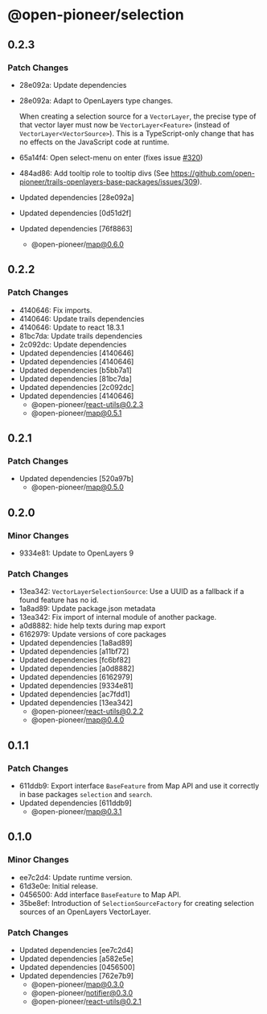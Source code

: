 # @open-pioneer/selection

## 0.2.3

### Patch Changes

-   28e092a: Update dependencies
-   28e092a: Adapt to OpenLayers type changes.

    When creating a selection source for a `VectorLayer`, the precise type of that vector layer must now be `VectorLayer<Feature>` (instead of `VectorLayer<VectorSource>`).
    This is a TypeScript-only change that has no effects on the JavaScript code at runtime.

-   65a14f4: Open select-menu on enter (fixes issue [#320](https://github.com/open-pioneer/trails-openlayers-base-packages/issues/320))
-   484ad86: Add tooltip role to tooltip divs (See https://github.com/open-pioneer/trails-openlayers-base-packages/issues/309).
-   Updated dependencies [28e092a]
-   Updated dependencies [0d51d2f]
-   Updated dependencies [76f8863]
    -   @open-pioneer/map@0.6.0

## 0.2.2

### Patch Changes

-   4140646: Fix imports.
-   4140646: Update trails dependencies
-   4140646: Update to react 18.3.1
-   81bc7da: Update trails dependencies
-   2c092dc: Update dependencies
-   Updated dependencies [4140646]
-   Updated dependencies [4140646]
-   Updated dependencies [b5bb7a1]
-   Updated dependencies [81bc7da]
-   Updated dependencies [2c092dc]
-   Updated dependencies [4140646]
    -   @open-pioneer/react-utils@0.2.3
    -   @open-pioneer/map@0.5.1

## 0.2.1

### Patch Changes

-   Updated dependencies [520a97b]
    -   @open-pioneer/map@0.5.0

## 0.2.0

### Minor Changes

-   9334e81: Update to OpenLayers 9

### Patch Changes

-   13ea342: `VectorLayerSelectionSource`: Use a UUID as a fallback if a found feature has no id.
-   1a8ad89: Update package.json metadata
-   13ea342: Fix import of internal module of another package.
-   a0d8882: hide help texts during map export
-   6162979: Update versions of core packages
-   Updated dependencies [1a8ad89]
-   Updated dependencies [a11bf72]
-   Updated dependencies [fc6bf82]
-   Updated dependencies [a0d8882]
-   Updated dependencies [6162979]
-   Updated dependencies [9334e81]
-   Updated dependencies [ac7fdd1]
-   Updated dependencies [13ea342]
    -   @open-pioneer/react-utils@0.2.2
    -   @open-pioneer/map@0.4.0

## 0.1.1

### Patch Changes

-   611ddb9: Export interface `BaseFeature` from Map API and use it correctly in base packages `selection` and `search`.
-   Updated dependencies [611ddb9]
    -   @open-pioneer/map@0.3.1

## 0.1.0

### Minor Changes

-   ee7c2d4: Update runtime version.
-   61d3e0e: Initial release.
-   0456500: Add interface `BaseFeature` to Map API.
-   35be8ef: Introduction of `SelectionSourceFactory` for creating selection sources of an OpenLayers VectorLayer.

### Patch Changes

-   Updated dependencies [ee7c2d4]
-   Updated dependencies [a582e5e]
-   Updated dependencies [0456500]
-   Updated dependencies [762e7b9]
    -   @open-pioneer/map@0.3.0
    -   @open-pioneer/notifier@0.3.0
    -   @open-pioneer/react-utils@0.2.1
